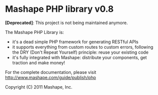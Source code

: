 # Mashape PHP library v0.8

**[Deprecated]**: This project is not being maintained anymore.

The Mashape PHP Library is:
* it's a dead simple PHP framework for generating RESTful APIs
* it supports everything from custom routes to custom errors, following the DRY (Don't Repeat Yourself) principle: reuse your existing code
* it's fully integrated with Mashape: distribute your components, get traction and make money!

For the complete documentation, please visit http://www.mashape.com/guide/publish/php

Copyright (C) 2011 Mashape, Inc.
